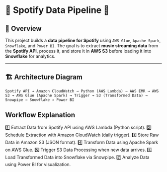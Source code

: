 # 🎵 Spotify Data Pipeline 🚀

## 📖 Overview
This project builds a **data pipeline for Spotify** using `AWS Glue`, `Apache Spark`, `Snowflake`, and `Power BI`. The goal is to extract **music streaming data** from the **Spotify API**, process it, and store it in **AWS S3** before loading it into **Snowflake** for analytics.

---

## 🏗️ Architecture Diagram
```plaintext
Spotify API → Amazon CloudWatch → Python (AWS Lambda) → AWS EMR → AWS S3 → AWS Glue (Apache Spark) → Trigger → S3 (Transformed Data) → Snowpipe → Snowflake → Power BI

```

## Workflow Explanation
1️⃣ Extract Data from Spotify API using AWS Lambda (Python script).
2️⃣ Schedule Extraction with Amazon CloudWatch (daily trigger).
3️⃣ Store Raw Data in Amazon S3 (JSON format).
4️⃣ Transform Data using Apache Spark on AWS Glue.
5️⃣ Trigger S3 Data Processing when new data arrives.
6️⃣ Load Transformed Data into Snowflake via Snowpipe.
7️⃣ Analyze Data using Power BI for visualization.



